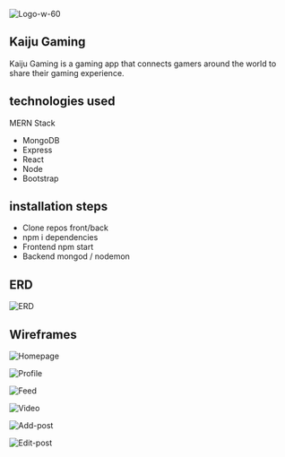![Logo-w-60](https://user-images.githubusercontent.com/42482471/64670523-4a29c380-d41a-11e9-8826-c89cea587551.png)
## Kaiju Gaming
Kaiju Gaming is a gaming app that connects gamers around the world to share their gaming experience.

## technologies used
MERN Stack
- MongoDB
- Express
- React
- Node
- Bootstrap

## installation steps
- Clone repos front/back
- npm i dependencies
- Frontend npm start
- Backend mongod / nodemon

## ERD
![ERD](https://user-images.githubusercontent.com/42482471/64659264-9dd2e780-d3ef-11e9-859c-2820f64f84b7.png)

## Wireframes
![Homepage](https://user-images.githubusercontent.com/42482471/64654329-c6ea7c80-d3dd-11e9-92dc-cbf2f38e428f.png)

![Profile](https://user-images.githubusercontent.com/42482471/64654343-d23da800-d3dd-11e9-8848-b27dec1aa2c9.png)

![Feed](https://user-images.githubusercontent.com/42482471/64654347-d669c580-d3dd-11e9-8ec7-8e4cf9288cab.png)

![Video](https://user-images.githubusercontent.com/42482471/64654358-dbc71000-d3dd-11e9-8d0f-ee44eb02b80a.png)

![Add-post](https://user-images.githubusercontent.com/42482471/64654376-ebdeef80-d3dd-11e9-9761-1f77e0b7c807.png)

![Edit-post](https://user-images.githubusercontent.com/42482471/64654382-f0a3a380-d3dd-11e9-8ee0-790d77e2428e.png)

